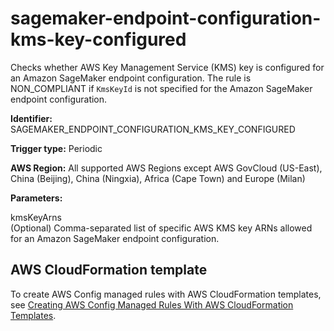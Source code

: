 # sagemaker\-endpoint\-configuration\-kms\-key\-configured<a name="sagemaker-endpoint-configuration-kms-key-configured"></a>

Checks whether AWS Key Management Service \(KMS\) key is configured for an Amazon SageMaker endpoint configuration\. The rule is NON\_COMPLIANT if `KmsKeyId` is not specified for the Amazon SageMaker endpoint configuration\.

**Identifier:** SAGEMAKER\_ENDPOINT\_CONFIGURATION\_KMS\_KEY\_CONFIGURED

**Trigger type:** Periodic

**AWS Region:** All supported AWS Regions except AWS GovCloud \(US\-East\), China \(Beijing\), China \(Ningxia\), Africa \(Cape Town\) and Europe \(Milan\)

**Parameters:**

kmsKeyArns  
\(Optional\) Comma\-separated list of specific AWS KMS key ARNs allowed for an Amazon SageMaker endpoint configuration\. 

## AWS CloudFormation template<a name="w22aac11c29c17d305c15"></a>

To create AWS Config managed rules with AWS CloudFormation templates, see [Creating AWS Config Managed Rules With AWS CloudFormation Templates](aws-config-managed-rules-cloudformation-templates.md)\.